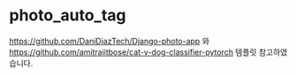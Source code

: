# photo_auto_tag

https://github.com/DaniDiazTech/Django-photo-app 와 https://github.com/amitrajitbose/cat-v-dog-classifier-pytorch 템플릿 참고하였습니다.
